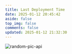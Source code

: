 ```yaml
---
title: Last Deployment Time
date: 2025-01-12 20:45:42
aside: false
top_img: false
comments: false
updated: 2025-01-12 21:32:30
---
```


![random-pic-api](https://cover.dong4j.ink:1024)